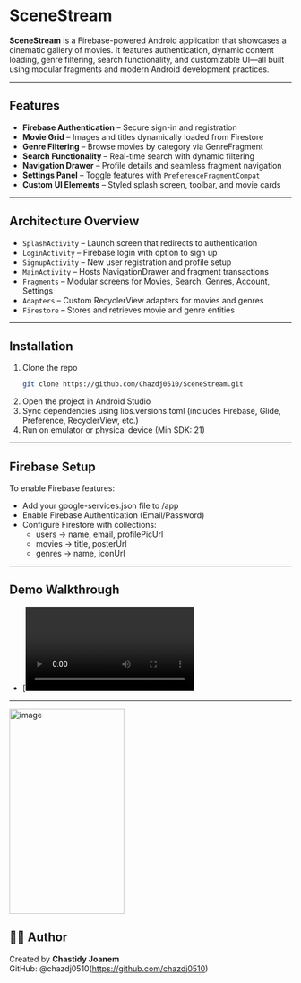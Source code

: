 # SceneStream

**SceneStream** is a Firebase-powered Android application that showcases a cinematic gallery of movies. It features authentication, dynamic content loading, genre filtering, search functionality, and customizable UI—all built using modular fragments and modern Android development practices.

---

##  Features

-  **Firebase Authentication** – Secure sign-in and registration
-  **Movie Grid** – Images and titles dynamically loaded from Firestore
-  **Genre Filtering** – Browse movies by category via GenreFragment
-  **Search Functionality** – Real-time search with dynamic filtering
-  **Navigation Drawer** – Profile details and seamless fragment navigation
-  **Settings Panel** – Toggle features with `PreferenceFragmentCompat`
-  **Custom UI Elements** – Styled splash screen, toolbar, and movie cards

---

## Architecture Overview

- `SplashActivity` – Launch screen that redirects to authentication
- `LoginActivity` – Firebase login with option to sign up
- `SignupActivity` – New user registration and profile setup
- `MainActivity` – Hosts NavigationDrawer and fragment transactions
- `Fragments` – Modular screens for Movies, Search, Genres, Account, Settings
- `Adapters` – Custom RecyclerView adapters for movies and genres
- `Firestore` – Stores and retrieves movie and genre entities

---

##  Installation

1. Clone the repo  
   ```bash
   git clone https://github.com/Chazdj0510/SceneStream.git
2. Open the project in Android Studio
3. Sync dependencies using libs.versions.toml (includes Firebase, Glide, Preference, RecyclerView, etc.)
4. Run on emulator or physical device (Min SDK: 21)

---

## Firebase Setup
To enable Firebase features:

- Add your google-services.json file to /app
- Enable Firebase Authentication (Email/Password)
- Configure Firestore with collections:
  - users → name, email, profilePicUrl
  - movies → title, posterUrl
  - genres → name, iconUrl

---

## Demo Walkthrough
- [![Watch Demo](demo/SceneStreamWalkthrough.mp4)

---
<img width="205" height="365" alt="image" src="https://github.com/user-attachments/assets/0b0d7dbd-2e2f-4fd0-a8b6-bb89b7e8fa1a" />


## 🧑‍💻 Author

Created by **Chastidy Joanem**  
GitHub: @chazdj0510(https://github.com/chazdj0510)
